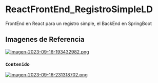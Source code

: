 # ReactFrontEnd_RegistroSimpleLD
FrontEnd en React para un registro simple, el BackEnd en SpringBoot

## Imagenes de Referencia
[![imagen-2023-09-16-193432982.png](https://i.postimg.cc/sX70WwYq/imagen-2023-09-16-193432982.png)](https://postimg.cc/2bjwRdX7)

### `Contenido`
[![imagen-2023-09-16-231318702.png](https://i.postimg.cc/cCzQ6pDf/imagen-2023-09-16-231318702.png)](https://postimg.cc/30gyccQw)



